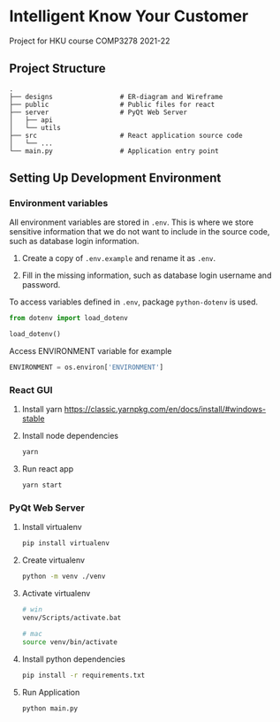 # Intelligent Know Your Customer

Project for HKU course COMP3278 2021-22

## Project Structure

    .
    ├── designs                 # ER-diagram and Wireframe
    ├── public                  # Public files for react
    ├── server                  # PyQt Web Server
    │   ├── api
    │   └── utils
    ├── src                     # React application source code
    │   └── ...
    └── main.py                 # Application entry point

## Setting Up Development Environment

### Environment variables

All environment variables are stored in `.env`.
This is where we store sensitive information that we do not want to include in the source code, such as database login information.

1. Create a copy of `.env.example` and rename it as `.env`.

2. Fill in the missing information, such as database login username and password.

To access variables defined in `.env`, package `python-dotenv` is used.

```py
from dotenv import load_dotenv

load_dotenv()
```

Access ENVIRONMENT variable for example

```py
ENVIRONMENT = os.environ['ENVIRONMENT']
```

### React GUI

1. Install yarn
<https://classic.yarnpkg.com/en/docs/install/#windows-stable>

2. Install node dependencies

    ```sh
    yarn
    ```

3. Run react app

    ```bash
    yarn start
    ```

### PyQt Web Server

1. Install virtualenv

    ```bash
    pip install virtualenv
    ```

2. Create virtualenv

    ```bash
    python -m venv ./venv
    ```

3. Activate virtualenv

    ```bash
    # win
    venv/Scripts/activate.bat

    # mac
    source venv/bin/activate
    ```

4. Install python dependencies

    ```bash
    pip install -r requirements.txt
    ```

5. Run Application

    ```bash
    python main.py
    ```
